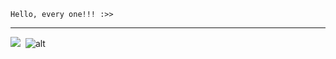 ```
Hello, every one!!! :>>
```
---
[![](https://visitcount.itsvg.in/api?id=skatwoh&icon=7&color=10)](https://visitcount.itsvg.in)
<img src="https://substackcdn.com/image/fetch/w_1456,c_limit,f_webp,q_auto:good,fl_lossy/https%3A%2F%2Fsubstack-post-media.s3.amazonaws.com%2Fpublic%2Fimages%2Fd18e5226-8335-4455-909d-5a6ef98747a6_1280x1664.gif" alt=""/>
![alt]([http://~](https://substackcdn.com/image/fetch/w_1456,c_limit,f_webp,q_auto:good,fl_lossy/https%3A%2F%2Fsubstack-post-media.s3.amazonaws.com%2Fpublic%2Fimages%2Fd18e5226-8335-4455-909d-5a6ef98747a6_1280x1664.gif)https://substackcdn.com/image/fetch/w_1456,c_limit,f_webp,q_auto:good,fl_lossy/https%3A%2F%2Fsubstack-post-media.s3.amazonaws.com%2Fpublic%2Fimages%2Fd18e5226-8335-4455-909d-5a6ef98747a6_1280x1664.gif)
